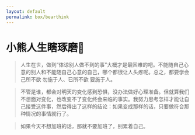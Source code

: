 ```yaml
---
layout: default
permalink: box/bearthink
---
```

# 小熊人生瞎琢磨📌
> 人生在世，做到“体谅别人做不到的事”大概才是最困难的吧。不能随自己心意的别人和不能随自己心意的自己，哪个都很让人头疼呢。总之，都要学会己所不欲 勿施于人、已所不欲 要施于人。

> 不管是谁，都会对明天的变化感到恐惧，没办法做好心理准备。但就算我们不想面对变化，也改变不了变化终会来临的事实。我努力思考怎样才能让自己接受这件事，然后得出了这样的结论：如果变成那样的话，只要做符合那种情况的事情就行了。

> 如果今天不想加班的话，那就不要加班了，别累着自己。